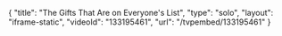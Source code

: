 {
    "title": "The Gifts That Are on Everyone's List",
    "type": "solo",
    "layout": "iframe-static",
    "videoId": "133195461",
    "url": "\/tvpembed\/133195461"
}